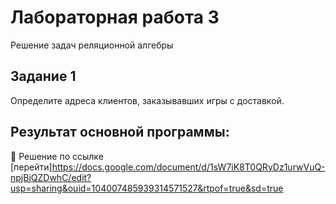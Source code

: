 # Лабораторная работа 3
Решение задач реляционной алгебры

## Задание 1 
Определите адреса клиентов, заказывавших игры с доставкой. 

## Результат основной программы:
:small_orange_diamond: Решение по ссылке  [перейти]https://docs.google.com/document/d/1sW7iK8T0QRyDz1urwVuQ-npjBjQZDwhC/edit?usp=sharing&ouid=104007485939314571527&rtpof=true&sd=true

